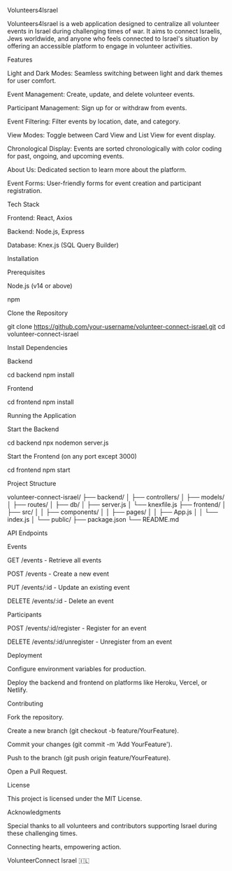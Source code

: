 Volunteers4Israel

Volunteers4Israel is a web application designed to centralize all volunteer events in Israel during challenging times of war. It aims to connect Israelis, Jews worldwide, and anyone who feels connected to Israel's situation by offering an accessible platform to engage in volunteer activities.

Features

Light and Dark Modes: Seamless switching between light and dark themes for user comfort.

Event Management: Create, update, and delete volunteer events.

Participant Management: Sign up for or withdraw from events.

Event Filtering: Filter events by location, date, and category.

View Modes: Toggle between Card View and List View for event display.

Chronological Display: Events are sorted chronologically with color coding for past, ongoing, and upcoming events.

About Us: Dedicated section to learn more about the platform.

Event Forms: User-friendly forms for event creation and participant registration.

Tech Stack

Frontend: React, Axios

Backend: Node.js, Express

Database: Knex.js (SQL Query Builder)

Installation

Prerequisites

Node.js (v14 or above)

npm

Clone the Repository

git clone https://github.com/your-username/volunteer-connect-israel.git
cd volunteer-connect-israel

Install Dependencies

Backend

cd backend
npm install

Frontend

cd frontend
npm install

Running the Application

Start the Backend

cd backend
npx nodemon server.js

Start the Frontend (on any port except 3000)

cd frontend
npm start

Project Structure

volunteer-connect-israel/
├── backend/
│   ├── controllers/
│   ├── models/
│   ├── routes/
│   ├── db/
│   ├── server.js
│   └── knexfile.js
├── frontend/
│   ├── src/
│   │   ├── components/
│   │   ├── pages/
│   │   ├── App.js
│   │   └── index.js
│   └── public/
├── package.json
└── README.md

API Endpoints

Events

GET /events - Retrieve all events

POST /events - Create a new event

PUT /events/:id - Update an existing event

DELETE /events/:id - Delete an event

Participants

POST /events/:id/register - Register for an event

DELETE /events/:id/unregister - Unregister from an event

Deployment

Configure environment variables for production.

Deploy the backend and frontend on platforms like Heroku, Vercel, or Netlify.

Contributing

Fork the repository.

Create a new branch (git checkout -b feature/YourFeature).

Commit your changes (git commit -m 'Add YourFeature').

Push to the branch (git push origin feature/YourFeature).

Open a Pull Request.

License

This project is licensed under the MIT License.

Acknowledgments

Special thanks to all volunteers and contributors supporting Israel during these challenging times.

Connecting hearts, empowering action.

VolunteerConnect Israel 🇮🇱